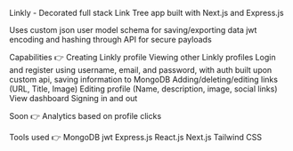 Linkly - Decorated full stack Link Tree app built with Next.js and Express.js

Uses custom json user model schema for saving/exporting data
jwt encoding and hashing through API for secure payloads


Capabilities 👉
Creating Linkly profile
Viewing other Linkly profiles
Login and register using username, email, and password, with auth built upon custom api, saving information to MongoDB
Adding/deleting/editing links (URL, Title, Image)
Editing profile (Name, description, image, social links)
View dashboard
Signing in and out

Soon 👉
Analytics based on profile clicks

Tools used 👉
MongoDB
jwt
Express.js
React.js
Next.js
Tailwind CSS
